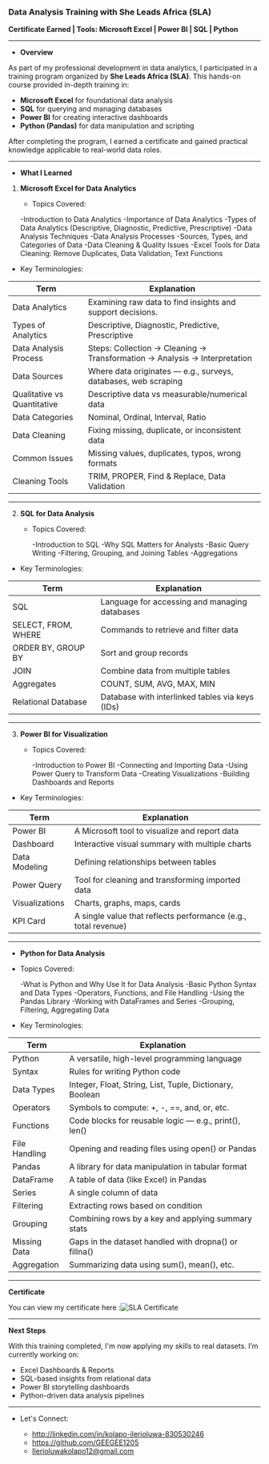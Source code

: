 ### Data Analysis Training with She Leads Africa (SLA)

**Certificate Earned | Tools: Microsoft Excel | Power BI | SQL | Python**

---

- **Overview**

As part of my professional development in data analytics, I participated in a training program organized by **She Leads Africa (SLA)**. This hands-on course provided in-depth training in:

- **Microsoft Excel** for foundational data analysis
- **SQL** for querying and managing databases
- **Power BI** for creating interactive dashboards
- **Python (Pandas)** for data manipulation and scripting

After completing the program, I earned a certificate and gained practical knowledge applicable to real-world data roles.

---

- **What I Learned**

1. **Microsoft Excel for Data Analytics**

   - Topics Covered:

    -Introduction to Data Analytics
    -Importance of Data Analytics
    -Types of Data Analytics (Descriptive, Diagnostic, Predictive, Prescriptive)
    -Data Analysis Techniques
    -Data Analysis Processes
    -Sources, Types, and Categories of Data
    -Data Cleaning & Quality Issues
    -Excel Tools for Data Cleaning: Remove Duplicates, Data Validation, Text Functions

- Key Terminologies:

| Term                            | Explanation                                                               |
| ------------------------------- | ------------------------------------------------------------------------- |
| Data Analytics              | Examining raw data to find insights and support decisions.                |
| Types of Analytics          | Descriptive, Diagnostic, Predictive, Prescriptive                         |
| Data Analysis Process       | Steps: Collection → Cleaning → Transformation → Analysis → Interpretation |
| Data Sources                | Where data originates — e.g., surveys, databases, web scraping            |
| Qualitative vs Quantitative | Descriptive data vs measurable/numerical data                             |
| Data Categories             | Nominal, Ordinal, Interval, Ratio                                         |
| Data Cleaning               | Fixing missing, duplicate, or inconsistent data                           |
| Common Issues               | Missing values, duplicates, typos, wrong formats                          |
| Cleaning Tools             | TRIM, PROPER, Find & Replace, Data Validation                     |

---

2. **SQL for Data Analysis**

   - Topics Covered:

     -Introduction to SQL
     -Why SQL Matters for Analysts
     -Basic Query Writing
     -Filtering, Grouping, and Joining Tables
     -Aggregations

- Key Terminologies:

| Term                    | Explanation                                     |
| ----------------------- | ----------------------------------------------- |
| SQL                 | Language for accessing and managing databases   |
| SELECT, FROM, WHERE | Commands to retrieve and filter data            |
| ORDER BY, GROUP BY  | Sort and group records                          |
| JOIN                | Combine data from multiple tables               |
| Aggregates          | COUNT, SUM, AVG, MAX, MIN             |
| Relational Database | Database with interlinked tables via keys (IDs) |

---

3. **Power BI for Visualization**

   - Topics Covered:

     -Introduction to Power BI
     -Connecting and Importing Data
     -Using Power Query to Transform Data
     -Creating Visualizations
     -Building Dashboards and Reports

- Key Terminologies:

| Term               | Explanation                                                |
| ------------------ | ---------------------------------------------------------- |
| Power BI       | A Microsoft tool to visualize and report data                  |
| Dashboard      | Interactive visual summary with multiple charts                |
| Data Modeling  | Defining relationships between tables                          |
| Power Query    | Tool for cleaning and transforming imported data               |
| Visualizations | Charts, graphs, maps, cards                                    |
| KPI Card       | A single value that reflects performance (e.g., total revenue) |

---

- **Python for Data Analysis**

- Topics Covered:

   -What is Python and Why Use It for Data Analysis
   -Basic Python Syntax and Data Types
   -Operators, Functions, and File Handling
   -Using the Pandas Library
   -Working with DataFrames and Series
   -Grouping, Filtering, Aggregating Data

- Key Terminologies:

| Term              | Explanation                                           |
| ------------- | -----------------------------------------------------     |
| Python        | A versatile, high-level programming language              |
| Syntax        | Rules for writing Python code                             |
| Data Types    | Integer, Float, String, List, Tuple, Dictionary, Boolean  |
| Operators     | Symbols to compute: +, -, ==, and, or, etc.               |
| Functions     | Code blocks for reusable logic — e.g., print(), len()     |
| File Handling | Opening and reading files using open() or Pandas          |
| Pandas        | A library for data manipulation in tabular format         |
| DataFrame     | A table of data (like Excel) in Pandas                    |
| Series        | A single column of data                                   |
| Filtering     | Extracting rows based on condition                        |
| Grouping      | Combining rows by a key and applying summary stats        |
| Missing Data  | Gaps in the dataset handled with dropna() or fillna()     |
| Aggregation   | Summarizing data using sum(), mean(), etc.                |

---

 **Certificate**

You can view my certificate here :![SLA Certificate](https://github.com/user-attachments/assets/e7281251-125b-4e88-a455-5a702c3c80cc)


---

 **Next Steps**

With this training completed, I'm now applying my skills to real datasets. I’m currently working on:

- Excel Dashboards & Reports
- SQL-based insights from relational data
- Power BI storytelling dashboards
- Python-driven data analysis pipelines

---

- Let's Connect:

  - http://linkedin.com/in/kolapo-ilerioluwa-830530246
  - https://github.com/GEEGEE1205
  - Ilerioluwakolapo12@gmail.com



